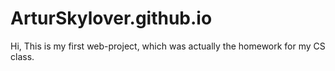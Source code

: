 # ArturSkylover.github.io
Hi,
This is my first web-project, which was actually the homework for my CS class.
